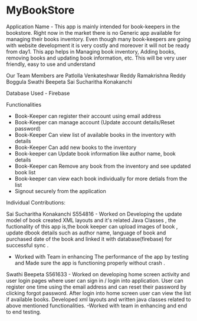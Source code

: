 # MyBookStore
Application Name - 
This app is mainly intended for book-keepers in the bookstore. Right now in the market there is no Generic app available for managing their books inventory. Even though many book-keepers are going with website development it is very costly and moreover it will not be ready from day1. This app helps in Managing book inventory, Adding books, removing books and updating book information, etc. This will be very user friendly, easy to use and understand

 Our Team Members are
 Patlolla Venkateshwar Reddy
 Ramakrishna Reddy Boggula
 Swathi Beepeta
 Sai Sucharitha Konakanchi

Database Used - Firebase

Functionalities
- Book-Keeper can register their account using email address
- Book-Keeper can manage account (Update account details/Reset password)
- Book-Keeper Can view list of available books in the inventory with details
- Book-Keeper Can add new books to the inventory
- Book-keeper can Update book information like author name, book details
- Book-Keeper can Remove any book from the inventory and see updated book list
- Book-keeper can view each book individually for more detials from the list
- Signout securely from the application

Individual Contributions:

Sai Sucharitha Konakanchi S554816 - Worked on  Developing the update model of book created XML layouts and it's related Java Classes , the fuctionality of this app is,the book keeper can upload images of book , update dbook details such as author name, language of book and purchased date of the book and linked it with database(firebase) for successful sync . 
- Worked with Team in enhancing The performance of the app by testing and Made sure the app is functioning properly without crash .

Swathi Beepeta S561633 - Worked on developing home screen activity and user login pages
where user can sign in / login into application. User can register one time using the email address and can reset their password by clicking forgot password. After login into home screen user can view the list if available books. Developed xml layouts and written java classes related to above mentioned functionalities.
-Worked with team in enhancing and end to end testing.
	